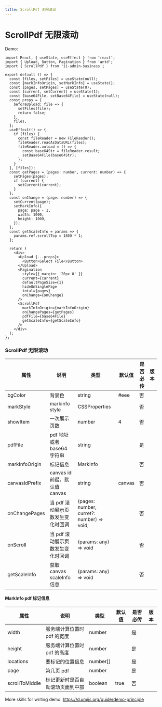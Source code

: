 ```yaml
---
title: ScrollPdf 无限滚动
---
```


# ScrollPdf 无限滚动

Demo:

```tsx
import React, { useState, useEffect } from 'react';
import { Upload, Button, Pagination } from 'antd';
import { ScrollPdf } from 'ii-admin-business';

export default () => {
  const [files, setFiles] = useState(null);
  const [markInfoOrigin, setMarkInfo] = useState();
  const [pages, setPages] = useState(0);
  const [current, setCurrent] = useState(1);
  const [base64File, setBase64File] = useState(null);
  const props = {
    beforeUpload: file => {
      setFiles(file);
      return false;
    },
    files,
  };
  useEffect(() => {
    if (files) {
      const fileReader = new FileReader();
      fileReader.readAsDataURL(files);
      fileReader.onload = () => {
        const base64Str = fileReader.result;
        setBase64File(base64Str);
      };
    }
  }, [files]);
  const getPages = (pages: number, current: number) => {
    setPages(pages);
    if (current) {
      setCurrent(current);
    }
  };
  const onChange = (page: number) => {
    setCurrent(page);
    setMarkInfo({
      page: page - 1,
      width: 1000,
      height: 1000,
    });
  };
  const getScaleInfo = params => {
    params.ref.scrollTop = 1800 * 1;
  };

  return (
    <div>
      <Upload {...props}>
        <Button>Select File</Button>
      </Upload>
      <Pagination
        style={{ margin: '20px 0' }}
        current={current}
        defaultPageSize={1}
        hideOnSinglePage
        total={pages}
        onChange={onChange}
      />
      <ScrollPdf
        markInfoOrigin={markInfoOrigin}
        onChangePages={getPages}
        pdfFile={base64File}
        getScaleInfo={getScaleInfo}
      />
    </div>
  );
};
```

### ScrollPdf 无限滚动

| 属性           | 说明                              | 类型                                      | 默认值 | 是否必传 | 版本 |
| -------------- | --------------------------------- | ----------------------------------------- | ------ | -------- | ---- |
| bgColor        | 背景色                            | string                                    | #eee   | 否       |      |
| markStyle      | markinfo style                    | CSSProperties                             |        | 否       |      |
| showItem       | 一次展示页数                      | number                                    | 4      | 否       |      |
| pdfFile        | pdf 地址或者 base64 字符串        | string                                    |        | 是       |      |
| markInfoOrigin | 标记信息                          | MarkInfo                                  |        | 否       |      |
| canvasIdPrefix | canvas id 前缀，默认值 canvas     | string                                    | canvas | 否       |      |
| onChangePages  | 当 pdf 滚动展示页数发生变化时回调 | (pages: number, curret?: number) => void; |        | 否       |      |
| onScroll       | 当 pdf 滚动展示页数发生变化时回调 | (params: any) => void                     |        | 否       |      |
| getScaleInfo   | 获取 canvas scaleInfo 信息        | (params: any) => void                     |        | 否       |      |

#### MarkInfo pdf 标记信息

| 属性           | 说明                             | 类型     | 默认值 | 是否必传 | 版本 |
| -------------- | -------------------------------- | -------- | ------ | -------- | ---- |
| width          | 服务端计算位置时 pdf 的宽度      | number   |        | 是       |      |
| height         | 服务端计算位置时 pdf 的高度      | number   |        | 是       |      |
| locations      | 要标记的位置信息                 | number[] |        | 是       |      |
| page           | 第几页 pdf                       | number   |        | 是       |      |
| scrollToMiddle | 标记更新时是否自动滚动页面到中部 | boolean  | true   | 否       |      |

More skills for writing demo: https://d.umijs.org/guide/demo-principle
